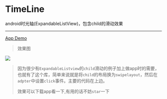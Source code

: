 # TimeLine
android时光轴(ExpandableListView)，包含child的滑动效果

----------

[App Demo ](http://www.wandoujia.com/apps/vienan.app.cardgallery/binding "app")

>效果图

![](https://github.com/vienan/TimeLine/blob/master/screenshot/screenshot.gif)

> 因为很少有`ExpandableListview`的`child`滑动的例子加上做app时的需要，也就有了这个库，简单来说就是将`child`的布局换为`swipelayout`，然后在`adpter`中设置`click`事件。主要的代码在上边。
> 
> 效果可以下载app看一下,有用的话不妨`star`一下

